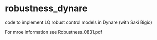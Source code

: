 # robustness_dynare
code to implement LQ robust control models in Dynare (with Saki Bigio)


For mroe information see Robustness_0831.pdf
